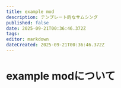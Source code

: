 ```yaml
---
title: example mod
description: テンプレート的なサムシング
published: false
date: 2025-09-21T00:36:46.372Z
tags: 
editor: markdown
dateCreated: 2025-09-21T00:36:46.372Z
---
```


# example modについて

# 